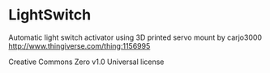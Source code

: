 # LightSwitch
Automatic light switch activator using 3D printed servo mount by carjo3000 http://www.thingiverse.com/thing:1156995

Creative Commons Zero v1.0 Universal license

